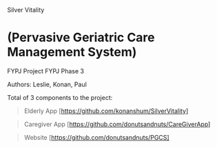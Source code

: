 Silver Vitality

(Pervasive Geriatric Care Management System)
============================================
FYPJ Project
FYPJ Phase 3

Authors:
Leslie, Konan, Paul


Total of 3 components to the project:
 > Elderly App
 > [https://github.com/konanshum/SilverVitality]
 
 > Caregiver App
 > [https://github.com/donutsandnuts/CareGiverApp]
 
 > Website
 > [https://github.com/donutsandnuts/PGCS]
